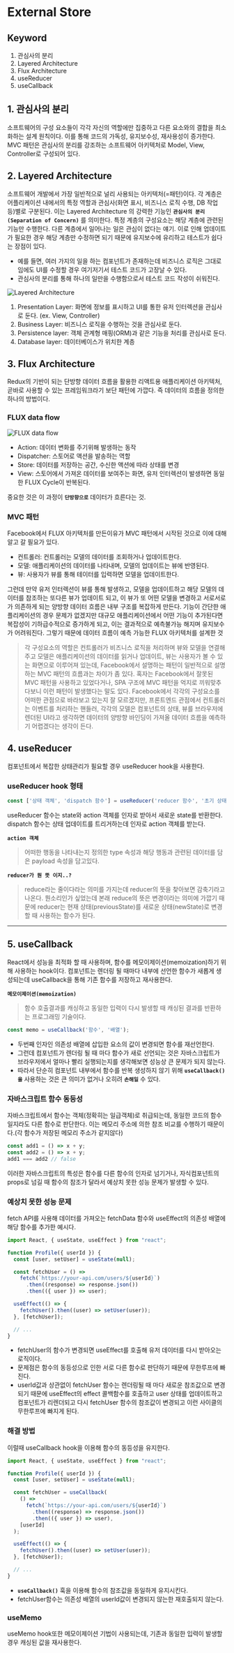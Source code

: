 # External Store

## Keyword

1. 관심사의 분리
2. Layered Architecture
3. Flux Architecture
4. useReducer
5. useCallback

## 1. 관심사의 분리

소프트웨어의 구성 요소들이 각각 자신의 역할에만 집중하고 다른 요소와의 결합을 최소화하는 설계 원칙이다. 이를 통해 코드의 가독성, 유지보수성, 재사용성이 증가한다. 
MVC 패턴은 관심사의 분리를 강조하는 소프트웨어 아키텍처로 Model, View, Controller로 구성되어 있다.

## 2. Layered Architecture

소프트웨어 개발에서 가장 일반적으로 널리 사용되는 아키텍처(=패턴)이다. 각 계층은 어플리케이션 내에서의 특정 역할과 관심사(화면 표시, 비즈니스 로직 수행, DB 작업 등)별로 구분된다. 이는 Layered Architecture 의 강력한 기능인 **`관심사의 분리 (Separation of Concern)`** 를 의미한다. 특정 계층의 구성요소는 해당 계층에 관련된 기능만 수행한다. 다른 계층에서 일어나는 일은 관심이 없다는 얘기. 이로 인해 업데이트가 필요한 경우 해당 계층만 수정하면 되기 때문에 유지보수에 유리하고 테스트가 쉽다는 장점이 있다.

- 예를 들면, 여러 가지의 일을 하는 컴포넌트가 존재하는데 비즈니스 로직은 그대로임에도 UI를 수정할 경우 여기저기서 테스트 코드가 고장날 수 있다.
- 관심사의 분리를 통해 하나의 일만을 수행함으로서 테스트 코드 작성이 쉬워진다.

![Layered Architecture](../images/layered_arch.png)

1. Presentation Layer: 화면에 정보를 표시하고 UI를 통한 유저 인터렉션을 관심사로 둔다. (ex. View, Controller)
2. Business Layer: 비즈니스 로직을 수행하는 것을 관심사로 둔다.
3. Persistence layer: 객체 관계형 매핑(ORM)과 같은 기능을 처리를 관심사로 둔다.
4. Database layer: 데이터베이스가 위치한 계층

## 3. Flux Architecture

Redux의 기반이 되는 단방향 데이터 흐름을 활용한 리액트용 애플리케이션 아키텍처, 곧바로 사용할 수 있는 프레임워크라기 보단 패턴에 가깝다.
즉 데이터의 흐름을 정의한 하나의 방법이다.

### FLUX data flow

![FLUX data flow](../images/flux.png)

- Action: 데이터 변화를 주기위해 발생하는 동작
- Dispatcher: 스토어로 액션을 발송하는 역할
- Store: 데이터를 저장하는 공간, 수신한 액션에 따라 상태를 변경
- View: 스토어에서 가져온 데이터를 보여주는 화면, 유저 인터렉션이 발생하면 동일한 FLUX Cycle이 반복된다.

중요한 것은 이 과정이 **`단방향으로`** 데이터가 흐른다는 것.

### MVC 패턴

Facebook에서 FLUX 아키텍처를 만든이유가 MVC 패턴에서 시작된 것으로 이에 대해 알고 갈 필요가 있다.

- 컨트롤러: 컨트롤러는 모델의 데이터를 조회하거나 업데이트한다.
- 모델: 애플리케이션의 데이터를 나타내며, 모델의 업데이트는 뷰에 반영된다.
- 뷰: 사용자가 뷰를 통해 테이터를 입력하면 모델을 업데이트한다.

그런데 만약 유저 인터렉션이 뷰를 통해 발생하고, 모델을 업데이트하고 해당 모델의 데이터를 참조하는 또다른 뷰가 업데이트 되고, 이 뷰가 또 어떤 모델을 변경하고 서로서로가 의존하게 되는 양방향 데이터 흐름은 내부 구조를 복잡하게 만든다. 기능이 간단한 애플리케이션의 경우 문제가 없겠지만 대규모 애플리케이션에서 어떤 기능이 추가된다면 복잡성이 기하급수적으로 증가하게 되고, 이는 결과적으로 예측불가능 해지며 유지보수가 어려워진다. 그렇기 때문에 데이터 흐름이 예측 가능한 FLUX 아키텍처를 설계한 것

> 각 구성요소의 역할은 컨트롤러가 비즈니스 로직을 처리하며 뷰와 모델을 연결해주고 모델은 애플리케이션의 데이터를 읽거나 업데이트, 뷰는 사용자가 볼 수 있는 화면으로 이루어져 있는데, Facebook에서 설명하는 패턴이 일반적으로 설명하는 MVC 패턴의 흐름과는 차이가 좀 있다. 혹자는 Facebook에서 잘못된 MVC 패턴을 사용하고 있었다거나, SPA 구조에 MVC 패턴을 억지로 끼워맞추다보니 이런 패턴이 발생했다는 말도 있다. Facebook에서 각각의 구성요소를 어떠한 관점으로 바라보고 있는지 잘 모르겠지만, 프론트엔드 관점에서 컨트롤러는 이벤트를 처리하는 핸들러, 각각의 모델은 컴포넌트의 상태, 뷰를 브라우저에 렌더된 UI라고 생각하면 데이터의 양방향 바인딩이 가져올 데이터 흐름을 예측하기 어렵겠다는 생각이 든다.

## 4. useReducer

컴포넌트에서 복잡한 상태관리가 필요할 경우 useReducer hook을 사용한다.

### useReducer hook 형태

```jsx
const ['상태 객체', 'dispatch 함수'] = useReducer('reducer 함수', '초기 상태', '초기 함수');
```

useReducer 함수는 state와 action 객체를 인자로 받아서 새로운 state를 반환한다. dispatch 함수는 상태 업데이트를 트리거하는데 인자로 action 객체를 받는다.

**`action 객체`**

> 어떠한 행동을 나타내는지 정의한 type 속성과 해당 행동과 관련된 데이터를 담은 payload 속성을 담고있다.

**`reducer가 뭔 뜻 이지..?`**

> reduce라는 줄이다라는 의미를 가지는데 reducer의 뜻을 찾아보면 감축기라고 나온다. 뭔소리인가 싶었는데
> 본래 reduce의 뜻은 변경이라는 의미에 가깝기 때문에 reducer는 현재 상태(previousState)를 새로운 상태(newState)로 변경할 때 사용하는 함수가 된다.

---

## 5. useCallback

React에서 성능을 최적화 할 때 사용하며, 함수를 메모이제이션(memoization)하기 위해 사용하는 hook이다.
컴포넌트는 렌더링 될 때마다 내부에 선언한 함수가 새롭게 생성되는데 useCallback을 통해 기존 함수를 저장하고 재사용한다.

**`메모이제이션(memoization)`**

> 함수 호출결과를 캐싱하고 동일한 입력이 다시 발생할 때 캐싱된 결과를 반환하는 프로그래밍 기술이다.

```jsx
const memo = useCallback('함수', '배열');
```

- 두번째 인자인 의존성 배열에 삽입한 요소의 값이 변경되면 함수를 재선언한다.
- 그런데 컴포넌트가 렌더링 될 때 마다 함수가 새로 선언되는 것은 자바스크립트가 브라우저에서 얼마나 빨리 실행되는지를 생각해보면 성능상 큰 문제가 되지 않는다.
- 따라서 단순히 컴포넌트 내부에서 함수를 반복 생성하지 않기 위해 **`useCallback()을`** 사용하는 것은 큰 의미가 없거나 오히려 **`손해일`** 수 있다.

### 자바스크립트 함수 동등성

자바스크립트에서 함수는 객체(정확히는 일급객체)로 취급되는데, 동일한 코드의 함수일지라도 다른 함수로 판단한다. 이는 메모리 주소에 의한 참조 비교를 수행하기 때문이다.(각 함수가 저장된 메모리 주소가 같지않다)

```javascript
const add1 = () => x + y; 
const add2 = () => x + y; 
add1 === add2 // false
```

이러한 자바스크립트의 특성은 함수를 다른 함수의 인자로 넘기거나, 자식컴포넌트의 props로 넘길 때 함수의 참조가 달라서 예상치 못한 성능 문제가 발생할 수 있다.

### 예상치 못한 성능 문제

fetch API를 사용해 데이터를 가져오는 fetchData 함수와 useEffect의 의존성 배열에 해당 함수를 추가한 예시다.

```jsx
import React, { useState, useEffect } from "react";

function Profile({ userId }) {
  const [user, setUser] = useState(null);

  const fetchUser = () =>
    fetch(`https://your-api.com/users/${userId}`)
      .then((response) => response.json())
      .then(({ user }) => user);

  useEffect(() => {
    fetchUser().then((user) => setUser(user));
  }, [fetchUser]);

  // ...
}
```

- fetchUser의 함수가 변경되면 useEffect를 호출해 유저 데이터를 다시 받아오는 로직이다.
- 문제점은 함수의 동등성으로 인한 서로 다른 함수로 판단하기 때문에 무한루프에 빠진다.
- userId값과 상관없이 fetchUser 함수는 렌더링될 때 마다 새로운 참조값으로 변경되기 때문에 useEffect의 effect 콜백함수를 호출하고 user 상태를 업데이트하고 컴포넌트가 리렌더되고 다시 fetchUser 함수의 참조값이 변경되고 이런 사이클의 무한루프에 빠지게 된다.

### 해결 방법

이럴때 useCallback hook을 이용해 함수의 동등성을 유지한다.

```jsx
import React, { useState, useEffect } from "react";

function Profile({ userId }) {
  const [user, setUser] = useState(null);

  const fetchUser = useCallback(
    () =>
      fetch(`https://your-api.com/users/${userId}`)
        .then((response) => response.json())
        .then(({ user }) => user),
    [userId]
  );

  useEffect(() => {
    fetchUser().then((user) => setUser(user));
  }, [fetchUser]);

  // ...
}
```

- **`useCallback()`** 훅을 이용해 함수의 참조값을 동일하게 유지시킨다.
- fetchUser함수는 의존성 배열의 userId값이 변경되지 않는한 재호출되지 않는다.

### useMemo

useMemo hook또한 메모이제이션 기법이 사용되는데, 기존과 동일한 입력이 발생할 경우 캐싱된 값을 재사용한다.
